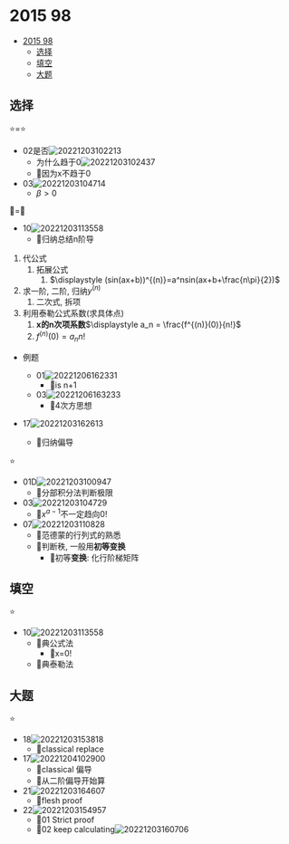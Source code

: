 # 2015 98

- [2015 98](#2015-98)
  - [选择](#选择)
  - [填空](#填空)
  - [大题](#大题)

## 选择

⭐=⭐

- 02是否![20221203102213](https://raw.githubusercontent.com/Logible/Image/main/note_image/20221203102213.png)
  - 为什么趋于0![20221203102437](https://raw.githubusercontent.com/Logible/Image/main/note_image/20221203102437.png)
  - 💚因为x不趋于0
- 03![20221203104714](https://raw.githubusercontent.com/Logible/Image/main/note_image/20221203104714.png)
  - $\beta > 0$

🏀=🏀

- 10![20221203113558](https://raw.githubusercontent.com/Logible/Image/main/note_image/20221203113558.png)
  - 💚归纳总结n阶导

1. 代公式
   1. 拓展公式
      1. $\displaystyle (sin(ax+b))^{(n)}=a^nsin(ax+b+\frac{n\pi}{2})$
2. 求一阶, 二阶, 归纳$y^{(n)}$
   1. 二次式, 拆项
3. 利用泰勒公式系数(求具体点)
   1. **x的n次项系数**$\displaystyle a_n = \frac{f^{(n)}(0)}{n!}$
   2. $\displaystyle f^{(n)}(0) = {a_n}{n!}$

- 例题
  - 01![20221206162331](https://raw.githubusercontent.com/Logible/Image/main/note_image/20221206162331.png)
    - 💚is n+1
  - 03![20221206163233](https://raw.githubusercontent.com/Logible/Image/main/note_image/20221206163233.png)
    - 💚4次方思想

- 17![20221203162613](https://raw.githubusercontent.com/Logible/Image/main/note_image/20221203162613.png)
  - 💚归纳偏导

⭐

- 01D![20221203100947](https://raw.githubusercontent.com/Logible/Image/main/note_image/20221203100947.png)
  - 💚分部积分法判断极限
- 03![20221203104729](https://raw.githubusercontent.com/Logible/Image/main/note_image/20221203104729.png)
  - 💚$x^{a-1}$不一定趋向0!
- 07![20221203110828](https://raw.githubusercontent.com/Logible/Image/main/note_image/20221203110828.png)
  - 💚范德蒙的行列式的熟悉
  - 💚判断秩, 一般用**初等变换**
    - 💚初等**变换**: 化行阶梯矩阵

## 填空

⭐

- 10![20221203113558](https://raw.githubusercontent.com/Logible/Image/main/note_image/20221203113558.png)
  - 💚典公式法
    - 💚x=0!
  - 💚典泰勒法

## 大题

⭐

- 18![20221203153818](https://raw.githubusercontent.com/Logible/Image/main/note_image/20221203153818.png)
  - 💚classical replace
- 17![20221204102900](https://raw.githubusercontent.com/Logible/Image/main/note_image/20221204102900.png)
  - 💚classical 偏导
  - 💚从二阶偏导开始算
- 21![20221203164607](https://raw.githubusercontent.com/Logible/Image/main/note_image/20221203164607.png)
  - 💚flesh proof
- 22![20221203154957](https://raw.githubusercontent.com/Logible/Image/main/note_image/20221203154957.png)
  - 💚01 Strict proof
  - 💚02 keep calculating![20221203160706](https://raw.githubusercontent.com/Logible/Image/main/note_image/20221203160706.png)